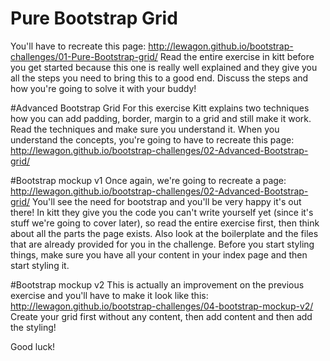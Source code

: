 # Pure Bootstrap Grid
You'll have to recreate this page: http://lewagon.github.io/bootstrap-challenges/01-Pure-Bootstrap-grid/
Read the entire exercise in kitt before you get started because this one is really well explained and they give you all the steps you need to bring this to a good end. Discuss the steps and how you're going to solve it with your buddy!

#Advanced Bootstrap Grid
For this exercise Kitt explains two techniques how you can add padding, border, margin to a grid and still make it work. Read the techniques and make sure you understand it. When you understand the concepts, you're going to have to recreate this page: http://lewagon.github.io/bootstrap-challenges/02-Advanced-Bootstrap-grid/

#Bootstrap mockup v1
Once again, we're going to recreate a page: http://lewagon.github.io/bootstrap-challenges/02-Advanced-Bootstrap-grid/ You'll see the need for bootstrap and you'll be very happy it's out there! In kitt they give you the code you can't write yourself yet (since it's stuff we're going to cover later), so read the entire exercise first, then think about all the parts the page exists. Also look at the boilerplate and the files that are already provided for you in the challenge. Before you start styling things, make sure you have all your content in your index page and then start styling it.

#Bootstrap mockup v2
This is actually an improvement on the previous exercise and you'll have to make it look like this: http://lewagon.github.io/bootstrap-challenges/04-bootstrap-mockup-v2/
Create your grid first without any content, then add content and then add the styling!

Good luck!
